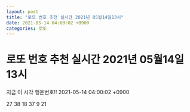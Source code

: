 ```yaml
---
layout: post
title: "로또 번호 추천 실시간 2021년 05월14일13시"
date: 2021-05-14 04:00:02 +0900
categories: 로또
---
```


# 로또 번호 추천 실시간 2021년 05월14일13시

지금 이 시각 행운번호!! 2021-05-14 04:00:02 +0900

 27  38  18  37  9  21 

